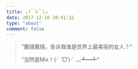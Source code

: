 ```yaml
---
title: ╮(￣▽￣)╭
date: 2017-12-16 20:41:12
type: "about"
comment: false
---
```

<blockquote class="blockquote-center">
”魔镜魔镜，告诉我谁是世界上最美丽的女人？“

”当然是Mix！(╯‵□′)╯︵┻━┻“
</blockquote>
